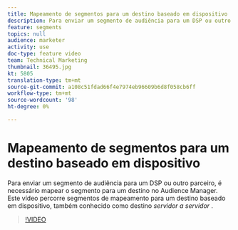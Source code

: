 ```yaml
---
title: Mapeamento de segmentos para um destino baseado em dispositivo
description: Para enviar um segmento de audiência para um DSP ou outro parceiro, é necessário mapear o segmento para um destino no Audience Manager. Este vídeo percorre segmentos de mapeamento para um destino baseado em dispositivo, também conhecido como destino "servidor para servidor".
feature: segments
topics: null
audience: marketer
activity: use
doc-type: feature video
team: Technical Marketing
thumbnail: 36495.jpg
kt: 5805
translation-type: tm+mt
source-git-commit: a108c51fdad66f4e7974eb96609b6d8f058cb6ff
workflow-type: tm+mt
source-wordcount: '98'
ht-degree: 0%

---
```



# Mapeamento de segmentos para um destino baseado em dispositivo

Para enviar um segmento de audiência para um DSP ou outro parceiro, é necessário mapear o segmento para um destino no Audience Manager. Este vídeo percorre segmentos de mapeamento para um destino baseado em dispositivo, também conhecido como destino _servidor a servidor_ .

>[!VIDEO](https://video.tv.adobe.com/v/36495/?quality=12&learn=on)
